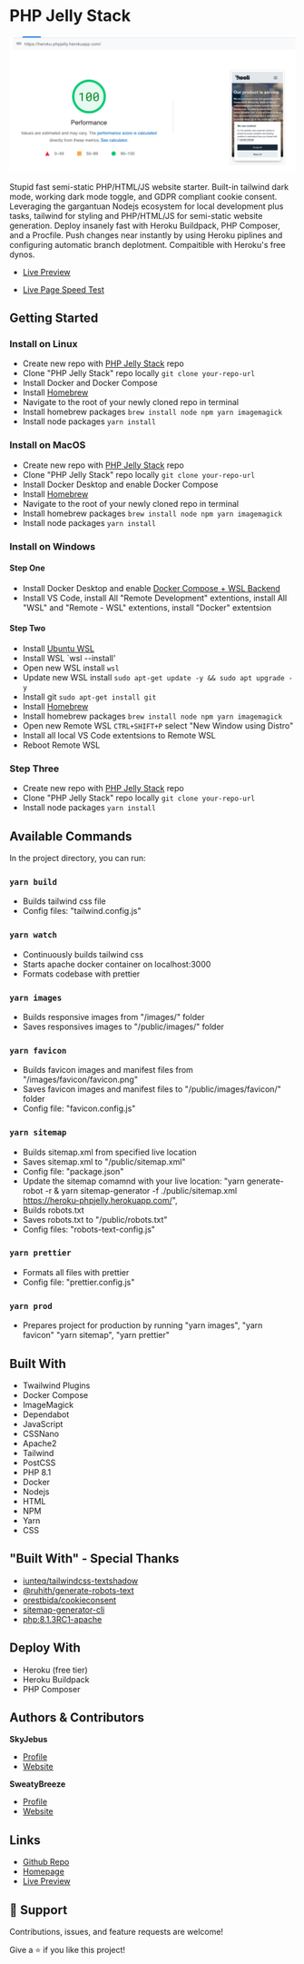 # PHP Jelly Stack

![Pagespeed Report](.github/images/pagespeed.jpg "Pagespeed Report")

<description>Stupid fast semi-static PHP/HTML/JS website starter. Built-in tailwind dark mode, working dark mode toggle, and GDPR compliant cookie consent. Leveraging the gargantuan Nodejs ecosystem for local development plus tasks, tailwind for styling and PHP/HTML/JS for semi-static website generation. Deploy insanely fast with Heroku Buildpack, PHP Composer, and a Procfile. Push changes near instantly by using Heroku piplines and configuring automatic branch deplotment. Compaitible with Heroku's free dynos.</description>

- [Live Preview](https://heroku-phpjelly.herokuapp.com/ "Live View")

- [Live Page Speed Test](https://pagespeed.web.dev/report?url=https%3A%2F%2Fheroku-phpjelly.herokuapp.com%2F "PageSpeed Report")

## Getting Started

### Install on Linux

 - Create new repo with [PHP Jelly Stack](https://github.com/fuelviews/phpjelly/generate) repo
 - Clone "PHP Jelly Stack" repo locally `git clone your-repo-url`
 - Install Docker and Docker Compose
 - Install [Homebrew]("https://brew.sh/")
 - Navigate to the root of your newly cloned repo in terminal
 - Install homebrew packages `brew install node npm yarn imagemagick`
 - Install node packages `yarn install`

### Install on MacOS

 - Create new repo with [PHP Jelly Stack](https://github.com/fuelviews/phpjelly/generate) repo
 - Clone "PHP Jelly Stack" repo locally `git clone your-repo-url`
 - Install Docker Desktop and enable Docker Compose
 - Install [Homebrew]("https://brew.sh/")
 - Navigate to the root of your newly cloned repo in terminal
 - Install homebrew packages `brew install node npm yarn imagemagick`
 - Install node packages `yarn install`

### Install on Windows

#### Step One
 - Install Docker Desktop and enable [Docker Compose + WSL Backend](https://docs.docker.com/desktop/windows/wsl/#:~:text=Start%20Docker%20Desktop%20from%20the,will%20be%20enabled%20by%20default.)
 - Install VS Code, install All "Remote Development" extentions, install All "WSL" and "Remote - WSL" extentions, install "Docker" extentsion

#### Step Two
 - Install [Ubuntu WSL](https://www.microsoft.com/en-us/p/ubuntu/9nblggh4msv6?ocid=9nblggh4msv6_ORSEARCH_Bing&rtc=1&activetab=pivot:overviewtab)
 - Install WSL `wsl --install'
 - Open new WSL install `wsl`
 - Update new WSL install `sudo apt-get update -y && sudo apt upgrade -y`
 - Install git `sudo apt-get install git`
 - Install [Homebrew](https://brew.sh/)
 - Install homebrew packages `brew install node npm yarn imagemagick`
 - Open new Remote WSL `CTRL+SHIFT+P` select "New Window using Distro"
 - Install all local VS Code extentsions to Remote WSL
 - Reboot Remote WSL

### Step Three 
 - Create new repo with [PHP Jelly Stack](https://github.com/fuelviews/phpjelly/generate) repo
 - Clone "PHP Jelly Stack" repo locally `git clone your-repo-url`
 - Install node packages `yarn install`

## Available Commands

In the project directory, you can run:

### `yarn build`

   - Builds tailwind css file
   - Config files: "tailwind.config.js"

### `yarn watch`

   - Continuously builds tailwind css
   - Starts apache docker container on localhost:3000
   - Formats codebase with prettier

### `yarn images`

   - Builds responsive images from "/images/" folder
   - Saves responsives images to "/public/images/" folder

### `yarn favicon`

   - Builds favicon images and manifest files from "/images/favicon/favicon.png"
   - Saves favicon images and manifest files to "/public/images/favicon/" folder
   - Config file: "favicon.config.js"

### `yarn sitemap`

   - Builds sitemap.xml from specified live location
   - Saves sitemap.xml to "/public/sitemap.xml"
   - Config file: "package.json"
   - Update the sitemap comamnd with your live location: "yarn generate-robot -r & yarn sitemap-generator -f ./public/sitemap.xml https://heroku-phpjelly.herokuapp.com/",
   - Builds robots.txt
   - Saves robots.txt to "/public/robots.txt"
   - Config files: "robots-text-config.js"

### `yarn prettier`

   - Formats all files with prettier
   - Config file: "prettier.config.js"

### `yarn prod`

   - Prepares project for production by running "yarn images", "yarn favicon" "yarn sitemap", "yarn prettier"

###

## Built With

- Twailwind Plugins
- Docker Compose
- ImageMagick
- Dependabot
- JavaScript
- CSSNano
- Apache2
- Tailwind
- PostCSS
- PHP 8.1
- Docker
- Nodejs
- HTML
- NPM
- Yarn
- CSS

## "Built With" - Special Thanks

- [iunteq/tailwindcss-textshadow](https://github.com/iunteq/tailwindcss-textShadow)
- [@ruhith/generate-robots-text](https://github.com/Udakara/generate-robots-text)
- [orestbida/cookieconsent](https://github.com/orestbida/cookieconsent)
- [sitemap-generator-cli](https://www.npmjs.com/package/sitemap-generator-cli)
- [php:8.1.3RC1-apache](https://registry.hub.docker.com/layers/php/library/php/8.1.3RC1-apache/images/sha256-584796346e375a811b018950c459e47d82891dc2899a96785ef1c56865f50e0c?context=explore)

## Deploy With

- Heroku (free tier)
- Heroku Buildpack
- PHP Composer

## Authors & Contributors

**SkyJebus**

- [Profile](https://github.com/skyjebus "SkyJebus Profile")
- [Website](https://fuelviews.com "Welcome")

**SweatyBreeze**

- [Profile](https://github.com/sweatybreeze "SweatyBreeze Profile")
- [Website](https://fuelviews.com "Welcome")

## Links

- [Github Repo](https://github.com/fuelviews/phpjelly "PHP Jelly Stack Repo")
- [Homepage](https://fuelviews/phpjelly "PHP Jelly Stack Website")
- [Live Preview](https://heroku-phpjelly.herokuapp.com/ "Live View")

## 🤝 Support

Contributions, issues, and feature requests are welcome!

Give a ⭐️ if you like this project!